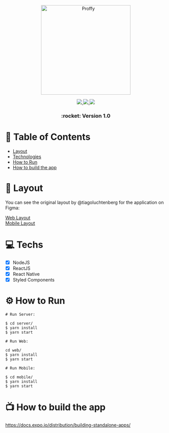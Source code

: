 <p align="center">
  <img src="https://i.imgur.com/OIzmz2V.png" alt="Proffy" width="280">
</p>
<p align="center">
  <a href="https://www.linkedin.com/in/jo%C3%A3o-victor-soares/">
    <img src="https://img.shields.io/badge/-Jo%C3%A3o%20Victor%20Soares-8257e5?style=flat&logo=linkedin&logoColor=white">
  </a>
  <a href="https://twitter.com/jotaveweb">
    <img src="https://img.shields.io/badge/-jotaveweb-8257e5?style=flat&logo=twitter&logoColor=white">
  </a>
  <a href="https://nextlevelweek.com/episodios/omnistack/edicao/2"><img src="https://img.shields.io/badge/Proffy-NLW%202.0-%238257e5"></a>
</p>

<h3 align="center">:rocket: Version 1.0</h3>

# :pushpin: Table of Contents

- [Layout](#art-layout)
- [Technologies](#computer-techs)
- [How to Run](#gear-how-to-run)
- [How to build the app](#tv-how-to-build-the-app)

# :art: Layout

You can see the original layout by @tiagoluchtenberg for the application on Figma:

[Web Layout](https://www.figma.com/file/GHGS126t7WYjnPZdRKChJF/?viewer=1&node-id=)<br>
[Mobile Layout](https://www.figma.com/file/e33KvgUpFdunXxJjHnK7CG/?viewer=1&node-id=)

# :computer: Techs
- [x] NodeJS
- [x] ReactJS
- [x] React Native
- [x] Styled Components

# :gear: How to Run
```shell
# Run Server:

$ cd server/
$ yarn install
$ yarn start

# Run Web:

cd web/
$ yarn install
$ yarn start

# Run Mobile:

$ cd mobile/
$ yarn install
$ yarn start
```

# :tv: How to build the app
https://docs.expo.io/distribution/building-standalone-apps/
